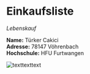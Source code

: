 # Einkaufsliste

*Lebenskauf*

**Name:** Türker Cakici  
**Adresse:** 78147 Vöhrenbach  
**Hochschule:** HFU Furtwangen  

![texttexttext](https://github.com/cakicitu/Einkaufsliste/blob/Bild/Numbers.png "Bild1")
